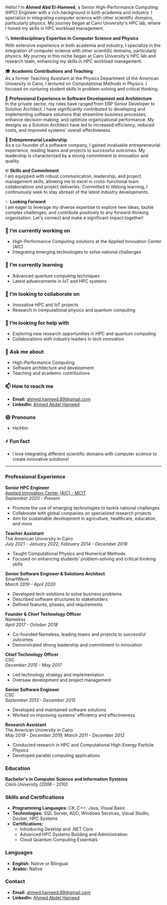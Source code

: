 Hello! I'm **Ahmed Abd El-Hameed**, a Senior High-Performance Computing (HPC) Engineer with a rich background in both academia and industry. I specialize in integrating computer science with other scientific domains, particularly physics. My journey began at Cairo University's HPC lab, where I honed my skills in HPC workload management.

🔍 **Interdisciplinary Expertise in Computer Science and Physics**  
With extensive experience in both academia and industry, I specialize in the integration of computer science with other scientific domains, particularly physics. My journey in this niche began at Cairo University's HPC lab and research team, enhancing my skills in HPC workload management.

🎓 **Academic Contributions and Teaching**  
As a former Teaching Assistant at the Physics Department of the American University in Cairo, I lectured on Computational Methods in Physics. I focused on nurturing student skills in problem-solving and critical thinking.

💼 **Professional Experience in Software Development and Architecture**  
In the private sector, my roles have ranged from ERP Senior Developer to Solution Architect. I have significantly contributed to developing and implementing software solutions that streamline business processes, enhance decision-making, and optimize organizational performance. My designs as a Solution Architect have led to increased efficiency, reduced costs, and improved systems' overall effectiveness.

🚀 **Entrepreneurial Leadership**  
As a co-founder of a software company, I gained invaluable entrepreneurial experience, leading teams and projects to successful outcomes. My leadership is characterized by a strong commitment to innovation and quality.

🌐 **Skills and Commitment**  
I am equipped with robust communication, leadership, and project management skills, allowing me to excel in cross-functional team collaborations and project deliveries. Committed to lifelong learning, I continuously seek to stay abreast of the latest industry developments.

✨ **Looking Forward**  
I am eager to leverage my diverse expertise to explore new ideas, tackle complex challenges, and contribute positively to any forward-thinking organization. Let's connect and make a significant impact together!

### 🔭 I’m currently working on
- High-Performance Computing solutions at the Applied Innovation Center (AIC)
- Integrating emerging technologies to solve national challenges

### 🌱 I’m currently learning
- Advanced quantum computing techniques
- Latest advancements in IoT and HPC systems

### 👯 I’m looking to collaborate on
- Innovative HPC and IoT projects
- Research in computational physics and quantum computing

### 🤔 I’m looking for help with
- Exploring new research opportunities in HPC and quantum computing
- Collaborations with industry leaders in tech innovation

### 💬 Ask me about
- High-Performance Computing
- Software architecture and development
- Teaching and academic contributions

### 📫 How to reach me
- **Email:** ahmed.hameed.89@gmail.com
- **LinkedIn:** [Ahmed Abdel Hameed](https://www.linkedin.com/in/ahmed-abdel-hameed/)


### 😄 Pronouns
- He/Him

### ⚡ Fun fact
- I love integrating different scientific domains with computer science to create innovative solutions!

---

### Professional Experience

**Senior HPC Engineer**  
[Applied Innovation Center (AIC) - MCIT](https://www.linkedin.com/company/aic-egypt/)  
*September 2020 - Present*

- Promote the use of emerging technologies to tackle national challenges
- Collaborate with global companies on specialized research projects
- Aim for sustainable development in agriculture, healthcare, education, and more

**Teacher Assistant**  
The American University in Cairo  
*July 2021 - January 2022, February 2014 - December 2019*

- Taught Computational Physics and Numerical Methods
- Focused on enhancing students' problem-solving and critical thinking skills

**Senior Software Engineer & Solutions Architect**  
SmartWave  
*March 2019 - April 2020*

- Developed tech solutions to solve business problems
- Described software structures to stakeholders
- Defined features, phases, and requirements

**Founder & Chief Technology Officer**  
Nameless  
*April 2017 - October 2018*

- Co-founded Nameless, leading teams and projects to successful outcomes
- Demonstrated strong leadership and commitment to innovation

**Chief Technology Officer**  
CSC  
*December 2015 - May 2017*

- Led technology strategy and implementation
- Oversaw development and project management

**Senior Software Engineer**  
CSC  
*September 2013 - December 2015*

- Developed and maintained software solutions
- Worked on improving systems' efficiency and effectiveness

**Research Assistant**  
The American University in Cairo  
*May 2019 - December 2019, March 2011 - December 2012*

- Conducted research in HPC and Computational High-Energy Particle Physics
- Developed parallel computing applications

### Education

**Bachelor's in Computer Science and Information Systems**  
*Cairo University (2006 - 2010)*

### Skills and Certifications

- **Programming Languages:** C#, C++, Java, Visual Basic
- **Technologies:** SQL Server, ADO, Windows Services, Visual Studio, Docker, HPC Systems
- **Certifications:**
  - Introducing Desktop and .NET Core
  - Advanced HPC Systems Building and Administration
  - Cloud Quantum Computing Essentials

### Languages

- **English:** Native or Bilingual
- **Arabic:** Native

### Contact

- **Email:** ahmed.hameed.89@gmail.com
- **LinkedIn:** [Ahmed Abdel Hameed](https://www.linkedin.com/in/ahmed-abdel-hameed/)


